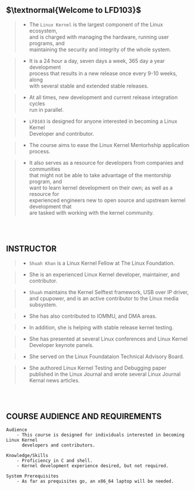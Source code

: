 ## $\textnormal{Welcome to LFD103}$

> - The `Linux Kernel` is the largest component of the Linux ecosystem, <br />
    and is charged with managing the hardware, running user programs, and <br />
    maintaining the security and integrity of the whole system. <br />

> - It is a 24 hour a day, seven days a week, 365 day a year development <br />
    process that results in a new release once every 9-10 weeks, along <br />
    with several stable and extended stable releases. <br />

> - At all times, new development and current release integration cycles <br />
    run in parallel.

> - `LFD103` is designed for anyone interested in becoming a Linux Kernel <br />
    Developer and contributor.

> - The course aims to ease the Linux Kernel Mentorhship application process. <br />

> - It also serves as a resource for developers from companies and communities <br />
    that might not be able to take advantage of the mentorship program, and <br />
    want to learn kernel development on their own; as well as a resource for <br />
    experienced engineers new to open source and upstream kernel development that <br />
    are tasked with working with the kernel community.




<br />
<br />



## INSTRUCTOR
> - `Shuah Khan` is a Linux Kernel Fellow at The Linux Foundation.

> - She is an experienced Linux Kernel developer, maintainer, and contributor.

> - `Shuah` maintains the Kernel Selftest framework, USB over IP driver, and cpupower,
    and is an active contributor to the Linux media subsystem.

> - She has also contributed to IOMMU, and DMA areas.

> - In addition, she is helping with stable release kernel testing.

> - She has presented at several Linux conferences and Linux Kernel Developer keynote
    panels.

> - She served on the Linux Foundataion Technical Advisory Board.

> - She authored Linux Kernel Testing and Debugging paper published in the Linux
    Journal and wrote several Linux Journal Kernal news articles.

<br />
<br />



## COURSE AUDIENCE AND REQUIREMENTS

```plaintext
Audience
    - This course is designed for individuals interested in becoming Linux Kernel
      developers and contributors.

Knowledge/Skills
    - Proficiency in C and shell.
    - Kernel development experience desired, but not required.

System Prerequisites
    - As far as prequisites go, an x86_64 laptop will be needed.
```
